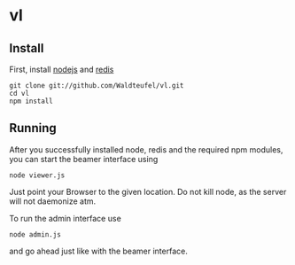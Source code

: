 vl
==

Install
-------

First, install [nodejs](http://nodejs.org/) and [redis](http://redis.io/)

	git clone git://github.com/Waldteufel/vl.git
	cd vl
	npm install

Running
-------

After you successfully installed node, redis and the required npm modules, you can start the beamer interface using

	node viewer.js

Just point your Browser to the given location. Do not kill node, as the server will not daemonize atm.

To run the admin interface use

	node admin.js

and go ahead just like with the beamer interface.